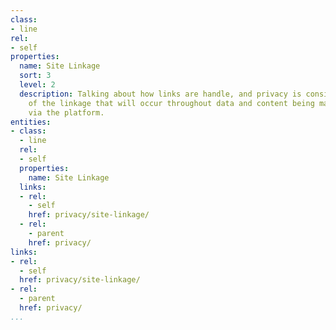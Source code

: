 ```yaml
---
class:
- line
rel:
- self
properties:
  name: Site Linkage
  sort: 3
  level: 2
  description: Talking about how links are handle, and privacy is considered as part
    of the linkage that will occur throughout data and content being made available
    via the platform.
entities:
- class:
  - line
  rel:
  - self
  properties:
    name: Site Linkage
  links:
  - rel:
    - self
    href: privacy/site-linkage/
  - rel:
    - parent
    href: privacy/
links:
- rel:
  - self
  href: privacy/site-linkage/
- rel:
  - parent
  href: privacy/
...
```

